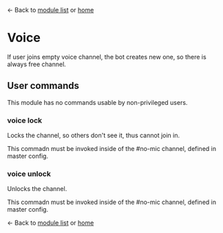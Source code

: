 ← Back to [module list](index.md) or [home](../index.md)

# Voice

If user joins empty voice channel, the bot creates new one, so there is always free channel.

## User commands

This module has no commands usable by non-privileged users.

### voice lock

Locks the channel, so others don't see it, thus cannot join in.

This commadn must be invoked inside of the #no-mic channel, defined in master config.

### voice unlock

Unlocks the channel.

This commadn must be invoked inside of the #no-mic channel, defined in master config.

← Back to [module list](index.md) or [home](../index.md)
